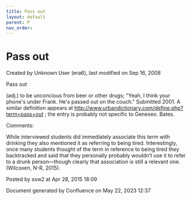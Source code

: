 ```yaml
---
title: Pass out
layout: default
parent: P
nav_order:
---
```


# Pass out

Created by  Unknown User (era6), last modified on Sep 16, 2008

Pass out

(adj.) to be unconcious from beer or other drugs; &quot;Yeah, I think your phone's under Frank. He's passed out on the couch.&quot; Submitted 2001. A similar definition appears at http://www.urbandictionary.com/define.php?term=pass+out ; the entry is probably not specific to Geneseo. Bates.

Comments:

While interviewed students did immediately associate this term with drinking they also mentioned it as referring to being tired. Interestingly, once many students thought of the term in reference to being tired they backtracked and said that they personally probably wouldn’t use it to refer to a drunk person—though clearly that association is still a relevant one. (Wilcoxen, N-R, 2015).

Posted by ssw2 at Apr 28, 2015 18:09

Document generated by Confluence on May 22, 2023 12:37


